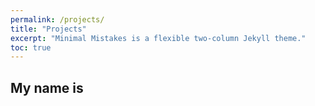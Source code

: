 ```yaml
---
permalink: /projects/
title: "Projects"
excerpt: "Minimal Mistakes is a flexible two-column Jekyll theme."
toc: true
---
```

## My name is
